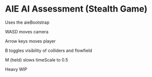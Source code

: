 # AIE AI Assessment (Stealth Game)
Uses the aieBootstrap

WASD moves camera

Arrow keys moves player

B toggles visibility of colliders and flowfield

M (held) slows timeScale to 0.5



Heavy WIP
